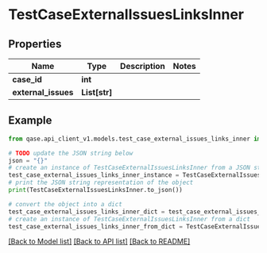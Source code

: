 # TestCaseExternalIssuesLinksInner


## Properties

Name | Type | Description | Notes
------------ | ------------- | ------------- | -------------
**case_id** | **int** |  | 
**external_issues** | **List[str]** |  | 

## Example

```python
from qase.api_client_v1.models.test_case_external_issues_links_inner import TestCaseExternalIssuesLinksInner

# TODO update the JSON string below
json = "{}"
# create an instance of TestCaseExternalIssuesLinksInner from a JSON string
test_case_external_issues_links_inner_instance = TestCaseExternalIssuesLinksInner.from_json(json)
# print the JSON string representation of the object
print(TestCaseExternalIssuesLinksInner.to_json())

# convert the object into a dict
test_case_external_issues_links_inner_dict = test_case_external_issues_links_inner_instance.to_dict()
# create an instance of TestCaseExternalIssuesLinksInner from a dict
test_case_external_issues_links_inner_from_dict = TestCaseExternalIssuesLinksInner.from_dict(test_case_external_issues_links_inner_dict)
```
[[Back to Model list]](../README.md#documentation-for-models) [[Back to API list]](../README.md#documentation-for-api-endpoints) [[Back to README]](../README.md)


